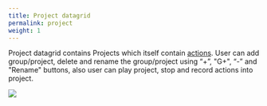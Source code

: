 ```yaml
---
title: Project datagrid
permalink: project
weight: 1
---
```


Project datagrid contains Projects which itself contain [actions](/actions-grid). User can add group/project, delete and rename the group/project using “+”, "G+", “-” and "Rename" buttons, also user can play project, stop and record actions into project. 

![](/images/extension/projects.jpg)
